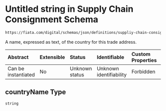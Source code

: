 # Untitled string in Supply Chain Consignment Schema

```txt
https://fiata.com/digital/schemas/json/definitions/suppliy-chain-consignment.schema.json#/$defs/tradeAddress/properties/countryName
```

A name, expressed as text, of the country for this trade address.

| Abstract            | Extensible | Status         | Identifiable            | Custom Properties | Additional Properties | Access Restrictions | Defined In                                                                                                                      |
| :------------------ | :--------- | :------------- | :---------------------- | :---------------- | :-------------------- | :------------------ | :------------------------------------------------------------------------------------------------------------------------------ |
| Can be instantiated | No         | Unknown status | Unknown identifiability | Forbidden         | Allowed               | none                | [supply-chain-consignment.schema.json*](../tooling/out/definitions/supply-chain-consignment.schema.json "open original schema") |

## countryName Type

`string`
